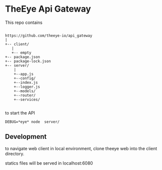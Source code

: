 
# TheEye Api Gateway

This repo contains

```

https://github.com/theeye-io/api_gateway
|
+-- client/
   |
   +-- empty
+-- package.json
+-- package-lock.json
+-- server/
    |
    +--app.js
    +--config/
    +--index.js
    +--logger.js
    +--models/
    +--router/
    +--services/


```


to start the API

`DEBUG=*eye* node  server/`

## Development

to navigate web client in local environment, clone theeye web into the client directory. 

statics files will be served in localhost:6080
